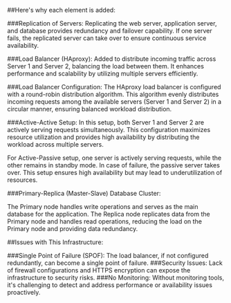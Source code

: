 ##Here's why each element is added:

###Replication of Servers:
Replicating the web server, application server, and database provides redundancy and failover capability. If one server fails, the replicated server can take over to ensure continuous service availability.

###Load Balancer (HAproxy):
Added to distribute incoming traffic across Server 1 and Server 2, balancing the load between them. It enhances performance and scalability by utilizing multiple servers efficiently.

###Load Balancer Configuration:
The HAproxy load balancer is configured with a round-robin distribution algorithm. This algorithm evenly distributes incoming requests among the available servers (Server 1 and Server 2) in a circular manner, ensuring balanced workload distribution.

###Active-Active Setup:
In this setup, both Server 1 and Server 2 are actively serving requests simultaneously. This configuration maximizes resource utilization and provides high availability by distributing the workload across multiple servers.

For Active-Passive setup, one server is actively serving requests, while the other remains in standby mode. In case of failure, the passive server takes over. This setup ensures high availability but may lead to underutilization of resources.

###Primary-Replica (Master-Slave) Database Cluster:

The Primary node handles write operations and serves as the main database for the application.
The Replica node replicates data from the Primary node and handles read operations, reducing the load on the Primary node and providing data redundancy.

##Issues with This Infrastructure:

###Single Point of Failure (SPOF):
The load balancer, if not configured redundantly, can become a single point of failure.
###Security Issues:
Lack of firewall configurations and HTTPS encryption can expose the infrastructure to security risks.
###No Monitoring:
Without monitoring tools, it's challenging to detect and address performance or availability issues proactively.
